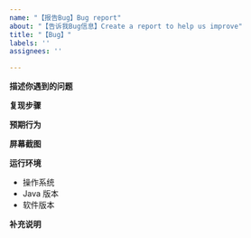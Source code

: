 ```yaml
---
name: "【报告Bug】Bug report"
about: "【告诉我Bug信息】Create a report to help us improve"
title: "【Bug】"
labels: ''
assignees: ''

---
```


**描述你遇到的问题**
<!-- 清晰、准确地描述你遇到了什么问题。 -->

**复现步骤**
<!-- 出现问题前进行的操作：
1. 使用...功能
2. 输入了...
3. 出现了...问题
-->

**预期行为**
<!-- 描述你预期的正确行为 -->

**屏幕截图**
<!-- 最好提供出现问题时的截图。 -->

**运行环境**
 - 操作系统 
   <!-- (例. Windows 10 21H1) -->
 - Java 版本 
   <!-- (`java -version`) (例. `java version "17.0.1" 2021-10-19 LTS`) -->
 - 软件版本 
   <!-- (例. 1.1.4_JDK8) -->

**补充说明**
<!-- 其他相关内容，如配置文件和Stacktrace -->
